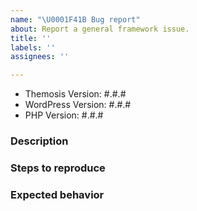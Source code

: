 ```yaml
---
name: "\U0001F41B Bug report"
about: Report a general framework issue.
title: ''
labels: ''
assignees: ''

---
```


- Themosis Version: #.#.#
- WordPress Version: #.#.#
- PHP Version: #.#.#

### Description

### Steps to reproduce

### Expected behavior
